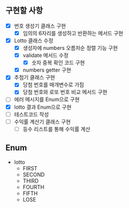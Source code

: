 ## 구현할 사항
- [x] 번호 생성기 클래스 구현
  - [x] 임의의 6자리를 생성하고 반환하는 메서드 구현
- [x] Lotto 클래스 수정
  - [x] 생성자에 numbers 오름차순 정렬 기능 구현 
  - [x] validate 메서드 수정
    - [x] 숫자 중복 확인 코드 구현
  - [x] numbers getter 구현
- [x] 추첨기 클래스 구현
  - [x] 당첨 번호를 매개변수로 가짐
  - [x] 당첨 번호와 로또 번호 비교 메서드 구현
- [ ] 에러 메시지를 Enum으로 구현
- [x] lotto 결과 Enum으로 구현
- [ ] 테스트코드 작성
- [ ] 수익률 계산기 클래스 구현
  - [ ] 등수 리스트를 통해 수익률 계산

## Enum
- lotto
  - FIRST
  - SECOND
  - THIRD
  - FOURTH
  - FIFTH
  - LOSE

